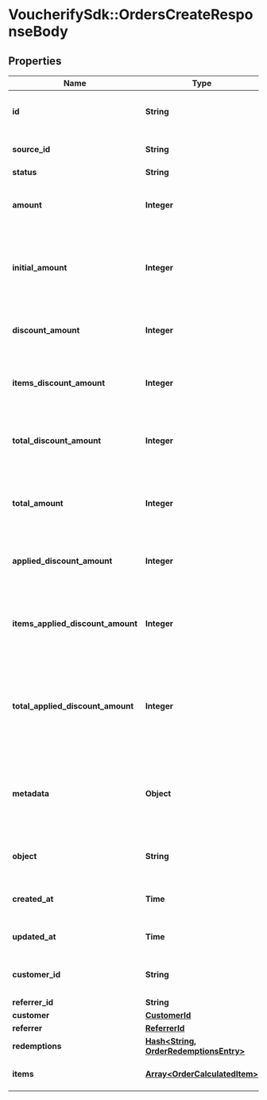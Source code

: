 # VoucherifySdk::OrdersCreateResponseBody

## Properties

| Name | Type | Description | Notes |
| ---- | ---- | ----------- | ----- |
| **id** | **String** | Unique ID assigned by Voucherify of an existing order that will be linked to the redemption of this request. | [optional] |
| **source_id** | **String** | Unique source ID of an existing order that will be linked to the redemption of this request. | [optional] |
| **status** | **String** | The order status. | [optional] |
| **amount** | **Integer** | This is the sum of the order items&#39; amounts. It is expressed as an integer in the smallest currency unit (e.g. 100 cents for $1.00). | [optional] |
| **initial_amount** | **Integer** | This is the sum of the order items&#39; amounts before any discount or other effect (e.g. add missing units) is applied. It is expressed as an integer in the smallest currency unit (e.g. 100 cents for $1.00). | [optional] |
| **discount_amount** | **Integer** | Sum of all order-level discounts applied to the order. It is expressed as an integer in the smallest currency unit (e.g. 100 cents for $1.00). | [optional] |
| **items_discount_amount** | **Integer** | Sum of all product-specific discounts applied to the order. It is expressed as an integer in the smallest currency unit (e.g. 100 cents for $1.00). | [optional] |
| **total_discount_amount** | **Integer** | Sum of all order-level AND all product-specific discounts applied to the order. It is expressed as an integer in the smallest currency unit (e.g. 100 cents for $1.00). | [optional] |
| **total_amount** | **Integer** | Order amount after undoing all the discounts through the rollback redemption. It is expressed as an integer in the smallest currency unit (e.g. 100 cents for $1.00). | [optional] |
| **applied_discount_amount** | **Integer** | This field shows the order-level discount applied. It is expressed as an integer in the smallest currency unit (e.g. 100 cents for $1.00). | [optional] |
| **items_applied_discount_amount** | **Integer** | Sum of all product-specific discounts applied in a particular request. It is expressed as an integer in the smallest currency unit (e.g. 100 cents for $1.00).   &#x60;sum(items, i &#x3D;&gt; i.applied_discount_amount)&#x60; | [optional] |
| **total_applied_discount_amount** | **Integer** | Sum of all order-level AND all product-specific discounts applied in a particular request. It is expressed as an integer in the smallest currency unit (e.g. 100 cents for $1.00).   &#x60;total_applied_discount_amount&#x60; &#x3D; &#x60;applied_discount_amount&#x60; + &#x60;items_applied_discount_amount&#x60; | [optional] |
| **metadata** | **Object** | A set of custom key/value pairs that you can attach to an order. It can be useful for storing additional information about the order in a structured format. It can be used to define business validation rules or discount formulas. | [optional] |
| **object** | **String** | The type of the object represented by JSON. | [optional][default to &#39;order&#39;] |
| **created_at** | **Time** | Timestamp representing the date and time when the order was created. The value is shown in the ISO 8601 format. | [optional] |
| **updated_at** | **Time** | Timestamp representing the date and time when the order was last updated in ISO 8601 format. | [optional] |
| **customer_id** | **String** | Unique customer identifier of the customer making the purchase. The ID is assigned by Voucherify. | [optional] |
| **referrer_id** | **String** | Unique referrer ID. | [optional] |
| **customer** | [**CustomerId**](CustomerId.md) |  | [optional] |
| **referrer** | [**ReferrerId**](ReferrerId.md) |  | [optional] |
| **redemptions** | [**Hash&lt;String, OrderRedemptionsEntry&gt;**](OrderRedemptionsEntry.md) |  | [optional] |
| **items** | [**Array&lt;OrderCalculatedItem&gt;**](OrderCalculatedItem.md) | Array of items applied to the order. It can include up to 500 items. | [optional] |

